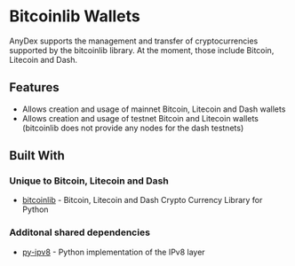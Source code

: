 # Bitcoinlib Wallets

AnyDex supports the management and transfer of cryptocurrencies supported by the bitcoinlib library. At the moment, those include Bitcoin, Litecoin and Dash.

## Features
- Allows creation and usage of mainnet Bitcoin, Litecoin and Dash wallets
- Allows creation and usage of testnet Bitcoin and Litecoin wallets (bitcoinlib does not provide any nodes for the dash testnets)

## Built With

### Unique to Bitcoin, Litecoin and Dash

* [bitcoinlib](https://github.com/1200wd/bitcoinlib) - Bitcoin, Litecoin and Dash Crypto Currency Library for Python

### Additonal shared dependencies

* [py-ipv8](https://github.com/Tribler/py-ipv8) - Python implementation of the IPv8 layer
